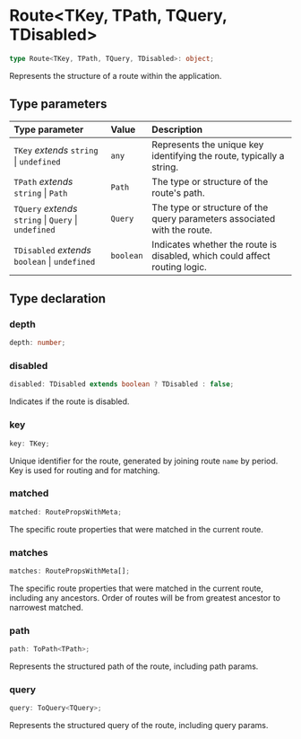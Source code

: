# Route\<TKey, TPath, TQuery, TDisabled\>

```ts
type Route<TKey, TPath, TQuery, TDisabled>: object;
```

Represents the structure of a route within the application.

## Type parameters

| Type parameter | Value | Description |
| :------ | :------ | :------ |
| `TKey` *extends* `string` \| `undefined` | `any` | Represents the unique key identifying the route, typically a string. |
| `TPath` *extends* `string` \| `Path` | `Path` | The type or structure of the route's path. |
| `TQuery` *extends* `string` \| `Query` \| `undefined` | `Query` | The type or structure of the query parameters associated with the route. |
| `TDisabled` *extends* `boolean` \| `undefined` | `boolean` | Indicates whether the route is disabled, which could affect routing logic. |

## Type declaration

### depth

```ts
depth: number;
```

### disabled

```ts
disabled: TDisabled extends boolean ? TDisabled : false;
```

Indicates if the route is disabled.

### key

```ts
key: TKey;
```

Unique identifier for the route, generated by joining route `name` by period. Key is used for routing and for matching.

### matched

```ts
matched: RoutePropsWithMeta;
```

The specific route properties that were matched in the current route.

### matches

```ts
matches: RoutePropsWithMeta[];
```

The specific route properties that were matched in the current route, including any ancestors.
Order of routes will be from greatest ancestor to narrowest matched.

### path

```ts
path: ToPath<TPath>;
```

Represents the structured path of the route, including path params.

### query

```ts
query: ToQuery<TQuery>;
```

Represents the structured query of the route, including query params.
